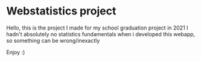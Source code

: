 # Webstatistics project
Hello, this is the project I made for my school graduation project in 2021
I hadn't absolutely no statistics fundamentals when i developed this webapp, so something can be wrong/inexactly

Enjoy :)
